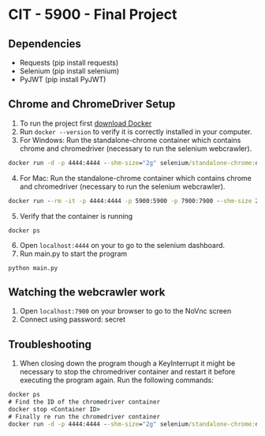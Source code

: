 # CIT - 5900 - Final Project

## Dependencies
- Requests (pip install requests)
- Selenium (pip install selenium)
- PyJWT (pip install PyJWT)

## Chrome and ChromeDriver Setup
1. To run the project first [download Docker](https://docs.docker.com/get-docker/)
2. Run ```docker --version``` to verify it is correctly installed in your computer.
3. For Windows: Run the standalone-chrome container which contains chrome and chromedriver (necessary to run the selenium webcrawler).
```cmd
docker run -d -p 4444:4444 --shm-size="2g" selenium/standalone-chrome:dev
```
4. For Mac: Run the standalone-chrome container which contains chrome and chromedriver (necessary to run the selenium webcrawler).
```cmd
docker run --rm -it -p 4444:4444 -p 5900:5900 -p 7900:7900 --shm-size 2g seleniarm/standalone-chromium:latest
```
5. Verify that the container is running
```
docker ps
```
6. Open ```localhost:4444``` on your to go to the selenium dashboard.
7. Run main.py to start the program
```
python main.py
```

## Watching the webcrawler work
1. Open ```localhost:7900``` on your browser to go to the NoVnc screen
2. Connect using password: secret

## Troubleshooting
1. When closing down the program though a KeyInterrupt it might be necessary to stop the chromedriver container and restart it before executing the program again. Run the following commands:
```cmd
docker ps
# Find the ID of the chromedriver container
docker stop <Container ID>
# Finally re run the chromedriver container
docker run -d -p 4444:4444 --shm-size="2g" selenium/standalone-chrome:dev
```
